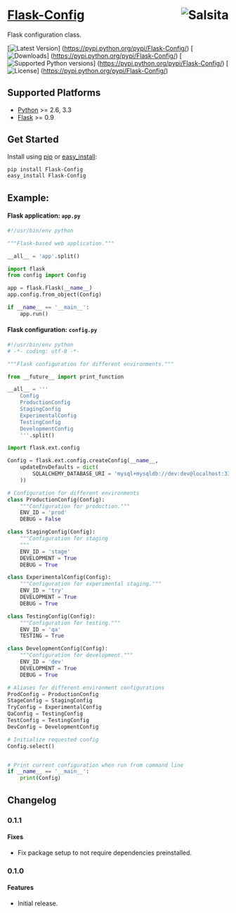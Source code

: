 # [Flask-Config](https://github.com/salsita/flask-config) <a href='https://github.com/salsita'><img align='right' title='Salsita' src='https://www.google.com/a/cpanel/salsitasoft.com/images/logo.gif?alpha=1' /></a>

Flask configuration class.

[![Latest Version](https://pypip.in/version/Flask-Config/badge.svg)]
(https://pypi.python.org/pypi/Flask-Config/)
[![Downloads](https://pypip.in/download/Flask-Config/badge.svg)]
(https://pypi.python.org/pypi/Flask-Config/)
[![Supported Python versions](https://pypip.in/py_versions/Flask-Config/badge.svg)]
(https://pypi.python.org/pypi/Flask-Config/)
[![License](https://pypip.in/license/Flask-Config/badge.svg)]
(https://pypi.python.org/pypi/Flask-Config/)


## Supported Platforms

* [Python](http://www.python.org/) >= 2.6, 3.3
* [Flask](http://flask.pocoo.org/) >= 0.9


## Get Started

Install using [pip](https://pip.pypa.io/) or [easy_install](http://pythonhosted.org/setuptools/easy_install.html):
```bash
pip install Flask-Config
easy_install Flask-Config
```

## Example:

#### Flask application: `app.py`

```python
#!/usr/bin/env python

"""Flask-based web application."""

__all__ = 'app'.split()

import flask
from config import Config

app = flask.Flask(__name__)
app.config.from_object(Config)

if __name__ == '__main__':
    app.run()
```

#### Flask configuration: `config.py`

```python
#!/usr/bin/env python
# -*- coding: utf-8 -*-

"""Flask configuration for different environments."""

from __future__ import print_function

__all__ = '''
    Config
    ProductionConfig
    StagingConfig
    ExperimentalConfig
    TestingConfig
    DevelopmentConfig
    '''.split()

import flask.ext.config

Config = flask.ext.config.createConfig(__name__,
    updateEnvDefaults = dict(
        SQLALCHEMY_DATABASE_URI = 'mysql+mysqldb://dev:dev@localhost:3306/my_db'
    ))

# Configuration for different environments
class ProductionConfig(Config):
    """Configuration for production."""
    ENV_ID = 'prod'
    DEBUG = False

class StagingConfig(Config):
    """Configuration for staging
    """
    ENV_ID = 'stage'
    DEVELOPMENT = True
    DEBUG = True

class ExperimentalConfig(Config):
    """Configuration for experimental staging."""
    ENV_ID = 'try'
    DEVELOPMENT = True
    DEBUG = True

class TestingConfig(Config):
    """Configuration for testing."""
    ENV_ID = 'qa'
    TESTING = True

class DevelopmentConfig(Config):
    """Configuration for development."""
    ENV_ID = 'dev'
    DEVELOPMENT = True
    DEBUG = True

# Aliases for different environment configurations
ProdConfig = ProductionConfig
StageConfig = StagingConfig
TryConfig = ExperimentalConfig
QaConfig = TestingConfig
TestConfig = TestingConfig
DevConfig = DevelopmentConfig

# Initialize requested config
Config.select()


# Print current configuration when run from command line
if __name__ == '__main__':
    print(Config)
```


## Changelog

### 0.1.1

#### Fixes

- Fix package setup to not require dependencies preinstalled.

### 0.1.0

#### Features

* Initial release.
